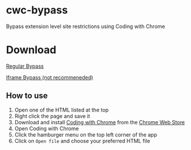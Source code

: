 # cwc-bypass
Bypass extension level site restrictions using Coding with Chrome

# Download

[Regular Bypass](https://github.com/lebestnoob/cwc-bypass/raw/main/bypass.html)

[Iframe Bypass (not recommeneded)](https://github.com/lebestnoob/cwc-bypass/raw/main/bypass-iframe.html)


## How to use

1. Open one of the HTML listed at the top
2. Right click the page and save it
3. Download and install [Coding with Chrome](https://chrome.google.com/webstore/detail/coding-with-chrome/becloognjehhioodmnimnehjcibkloed) from the [Chrome Web Store](https://chrome.google.com/webstore)
4. Open Coding with Chrome 
5. Click the hamburger menu on the top left corner of the app
6. Click on `Open file` and choose your preferred HTML file

